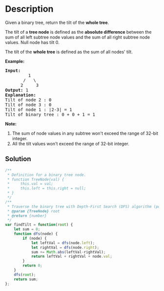 # Description

Given a binary tree, return the tilt of the **whole tree**.

The tilt of a **tree node** is defined as the **absolute difference** between the sum of all left subtree node values and the sum of all right subtree node values. Null node has tilt 0.

The tilt of the **whole tree** is defined as the sum of all nodes' tilt.

**Example:**
<pre>
<b>Input:</b>
         1
       /   \
      2     3
<b>Output:</b> 1
<b>Explanation:</b>
Tilt of node 2 : 0
Tilt of node 3 : 0
Tilt of node 1 : |2-3| = 1
Tilt of binary tree : 0 + 0 + 1 = 1
</pre>
**Note:**
1. The sum of node values in any subtree won't exceed the range of 32-bit integer.
2. All the tilt values won't exceed the range of 32-bit integer.

## Solution
```javascript
/**
 * Definition for a binary tree node.
 * function TreeNode(val) {
 *     this.val = val;
 *     this.left = this.right = null;
 * }
 */
/**
 * Traverse the binary tree with Depth-First Search (DFS) algorithm (postorder)
 * @param {TreeNode} root
 * @return {number}
 */
var findTilt = function(root) {
    let sum = 0;
    function dfs(node) {
        if (node) {
            let leftVal = dfs(node.left);
            let rightVal = dfs(node.right);
            sum += Math.abs(leftVal-rightVal);
            return leftVal + rightVal + node.val;
        }
        return 0;
    }
    dfs(root);
    return sum;
};
```